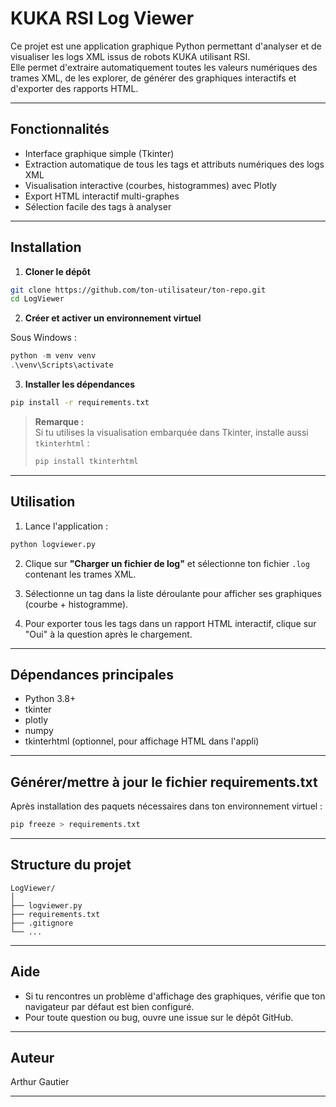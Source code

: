 # KUKA RSI Log Viewer

Ce projet est une application graphique Python permettant d'analyser et de visualiser les logs XML issus de robots KUKA utilisant RSI.  
Elle permet d'extraire automatiquement toutes les valeurs numériques des trames XML, de les explorer, de générer des graphiques interactifs et d'exporter des rapports HTML.

---

## Fonctionnalités

- Interface graphique simple (Tkinter)
- Extraction automatique de tous les tags et attributs numériques des logs XML
- Visualisation interactive (courbes, histogrammes) avec Plotly
- Export HTML interactif multi-graphes
- Sélection facile des tags à analyser

---

## Installation

1. **Cloner le dépôt**

```bash
git clone https://github.com/ton-utilisateur/ton-repo.git
cd LogViewer
```

2. **Créer et activer un environnement virtuel**

Sous Windows :
```powershell
python -m venv venv
.\venv\Scripts\activate
```

3. **Installer les dépendances**

```bash
pip install -r requirements.txt
```

> **Remarque :**  
> Si tu utilises la visualisation embarquée dans Tkinter, installe aussi `tkinterhtml` :
> ```bash
> pip install tkinterhtml
> ```

---

## Utilisation

1. Lance l'application :

```bash
python logviewer.py
```

2. Clique sur **"Charger un fichier de log"** et sélectionne ton fichier `.log` contenant les trames XML.

3. Sélectionne un tag dans la liste déroulante pour afficher ses graphiques (courbe + histogramme).

4. Pour exporter tous les tags dans un rapport HTML interactif, clique sur "Oui" à la question après le chargement.

---

## Dépendances principales

- Python 3.8+
- tkinter
- plotly
- numpy
- tkinterhtml (optionnel, pour affichage HTML dans l'appli)

---

## Générer/mettre à jour le fichier requirements.txt

Après installation des paquets nécessaires dans ton environnement virtuel :

```bash
pip freeze > requirements.txt
```

---

## Structure du projet

```
LogViewer/
│
├── logviewer.py
├── requirements.txt
├── .gitignore
└── ...
```

---

## Aide

- Si tu rencontres un problème d'affichage des graphiques, vérifie que ton navigateur par défaut est bien configuré.
- Pour toute question ou bug, ouvre une issue sur le dépôt GitHub.

---

## Auteur

Arthur Gautier

---
